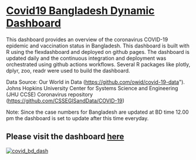 # [Covid19 Bangladesh Dynamic Dashboard](https://mozammel47.github.io/covid_bd_dashboard/)

This dashboard provides an overview of the coronavirus COVID-19 epidemic and vaccination status in Bangladesh. This dashboard is built with R using the flexdashboard and deployed on github pages. The dashboard is updated daily and the continuous integration and deployment was orchestrated using github actions workflows. Several R packages like plotly, dplyr, zoo, readr were used to build the dashboard.

Data Source: Our World in Data (https://github.com/owid/covid-19-data").
Johns Hopkins University Center for Systems Science and Engineering (JHU CCSE) Coronavirus repository (https://github.com/CSSEGISandData/COVID-19)

Note: Since the case numbers for Bangladesh are updated at BD time 12.00 pm the dashboard is set to update after this time everyday.

## Please visit the dashboard [here](https://mozammel47.github.io/covid_bd_dashboard/)

[![covid_bd_dash](https://user-images.githubusercontent.com/68219493/149613298-6d7afec9-9305-40e3-b6f5-05eeaa6c4e12.png)](https://mozammel47.github.io/covid_bd_dashboard/)
